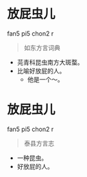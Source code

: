 # 放屁虫儿
fan5 pi5 chon2 r
> 如东方言词典
- 芫青科昆虫南方大斑蝥。
- 比喻好放屁的人。
  - 他是一个～。

# 放屁虫儿
fan5 pi5 chon2 r
> 泰县方言志
- 一种昆虫。
- 好放屁的人。
